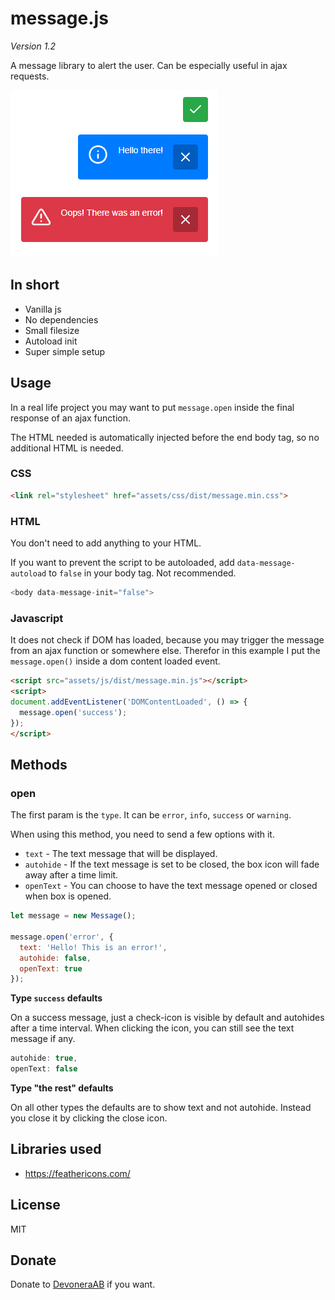 # message.js

*Version 1.2*

A message library to alert the user. Can be especially useful in ajax requests.

![Screenshot](screenshot.png)

## In short

- Vanilla js
- No dependencies
- Small filesize
- Autoload init
- Super simple setup

## Usage

In a real life project you may want to put `message.open` inside the final response of an ajax function.

The HTML needed is automatically injected before the end body tag, so no additional HTML is needed.

### CSS

```html
<link rel="stylesheet" href="assets/css/dist/message.min.css">
```

###  HTML

You don't need to add anything to your HTML.

If you want to prevent the script to be autoloaded, add `data-message-autoload` to `false` in your body tag. Not recommended.

```js
<body data-message-init="false">
```

### Javascript

It does not check if DOM has loaded, because you may trigger the message from an ajax function or somewhere else. Therefor in this example I put the `message.open()` inside a dom content loaded event.

```html
<script src="assets/js/dist/message.min.js"></script>
<script>
document.addEventListener('DOMContentLoaded', () => {
  message.open('success');
});
</script>
```

## Methods

### open

The first param is the `type`. It can be `error`, `info`, `success` or `warning`.

When using this method, you need to send a few options with it.

- `text` - The text message that will be displayed.
- `autohide` - If the text message is set to be closed, the box icon will fade away after a time limit.
- `openText` - You can choose to have the text message opened or closed when box is opened.

```js
let message = new Message();

message.open('error', {
  text: 'Hello! This is an error!',
  autohide: false,
  openText: true
});
```

**Type `success` defaults**

On a success message, just a check-icon is visible by default and autohides after a time interval. When clicking the icon, you can still see the text message if any.

```js
autohide: true,
openText: false
```

**Type "the rest" defaults**

On all other types the defaults are to show text and not autohide. Instead you close it by clicking the close icon.

## Libraries used

- https://feathericons.com/

## License

MIT

## Donate

Donate to [DevoneraAB](https://www.paypal.me/DevoneraAB) if you want.